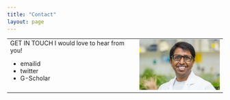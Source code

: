 ```yaml
---
title: "Contact"
layout: page
---
```


<table height="60%">
  <tr><td width="60%" height="60%" valign="top" align="left">
   GET IN TOUCH
   I would love to hear from you!

<ul>
  <li>
      emailid
  </li>
  <li>
      twitter
  </li>
  <li>
      G-Scholar
  </li>
</ul>
</td>
    <td width="40%" height="60%" valign="top" style="border: none;">
      <img style="float: center;" src="gsMPI.jpg" width="100%"/>
    </td>
  </tr>
</table>

